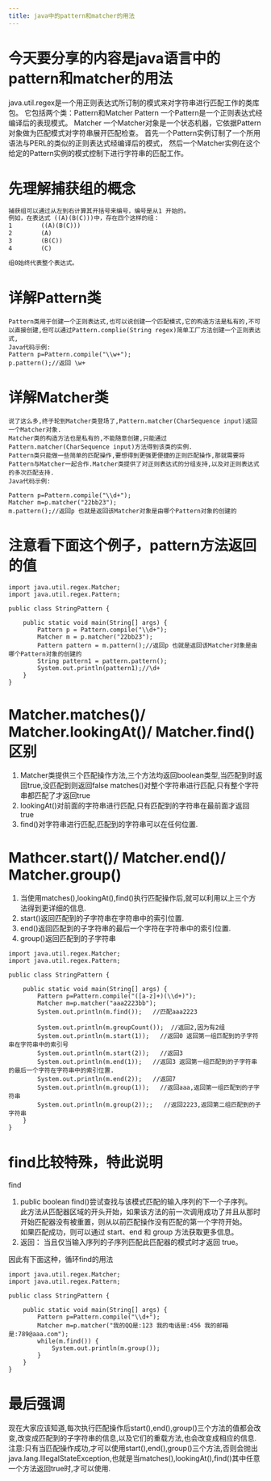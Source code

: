 ```yaml
---
title: java中的pattern和matcher的用法
---
```


 
# 今天要分享的内容是java语言中的pattern和matcher的用法
java.util.regex是一个用正则表达式所订制的模式来对字符串进行匹配工作的类库包。
它包括两个类：Pattern和Matcher Pattern 一个Pattern是一个正则表达式经编译后的表现模式。
Matcher 一个Matcher对象是一个状态机器，它依据Pattern对象做为匹配模式对字符串展开匹配检查。 
首先一个Pattern实例订制了一个所用语法与PERL的类似的正则表达式经编译后的模式，
然后一个Matcher实例在这个给定的Pattern实例的模式控制下进行字符串的匹配工作。
 <!-- more --> 

# 先理解捕获组的概念

```html
捕获组可以通过从左到右计算其开括号来编号，编号是从1 开始的。
例如，在表达式 ((A)(B(C)))中，存在四个这样的组：
1        ((A)(B(C)))
2        (A)
3        (B(C))
4        (C)

组0始终代表整个表达式。
```

# 详解Pattern类
  
    Pattern类用于创建一个正则表达式,也可以说创建一个匹配模式,它的构造方法是私有的,不可以直接创建,但可以通过Pattern.complie(String regex)简单工厂方法创建一个正则表达式, 
    Java代码示例: 
    Pattern p=Pattern.compile("\\w+"); 
    p.pattern();//返回 \w+ 
  
# 详解Matcher类
    说了这么多,终于轮到Matcher类登场了,Pattern.matcher(CharSequence input)返回一个Matcher对象.
    Matcher类的构造方法也是私有的,不能随意创建,只能通过Pattern.matcher(CharSequence input)方法得到该类的实例. 
    Pattern类只能做一些简单的匹配操作,要想得到更强更便捷的正则匹配操作,那就需要将Pattern与Matcher一起合作.Matcher类提供了对正则表达式的分组支持,以及对正则表达式的多次匹配支持. 
    Java代码示例: 
  
    Pattern p=Pattern.compile("\\d+"); 
    Matcher m=p.matcher("22bb23"); 
    m.pattern();//返回p 也就是返回该Matcher对象是由哪个Pattern对象的创建的 
# 注意看下面这个例子，pattern方法返回的值
```
import java.util.regex.Matcher;
import java.util.regex.Pattern;

public class StringPattern {

    public static void main(String[] args) {
        Pattern p = Pattern.compile("\\d+");
        Matcher m = p.matcher("22bb23");
        Pattern pattern = m.pattern();//返回p 也就是返回该Matcher对象是由哪个Pattern对象的创建的
        String pattern1 = pattern.pattern();
        System.out.println(pattern1);//\d+
    }
}
```
# Matcher.matches()/ Matcher.lookingAt()/ Matcher.find()区别
1. Matcher类提供三个匹配操作方法,三个方法均返回boolean类型,当匹配到时返回true,没匹配到则返回false 
   matches()对整个字符串进行匹配,只有整个字符串都匹配了才返回true 
2. lookingAt()对前面的字符串进行匹配,只有匹配到的字符串在最前面才返回true 
3. find()对字符串进行匹配,匹配到的字符串可以在任何位置. 

# Mathcer.start()/ Matcher.end()/ Matcher.group()
  
1. 当使用matches(),lookingAt(),find()执行匹配操作后,就可以利用以上三个方法得到更详细的信息. 
2.  start()返回匹配到的子字符串在字符串中的索引位置. 
3.  end()返回匹配到的子字符串的最后一个字符在字符串中的索引位置. 
4.  group()返回匹配到的子字符串 
``` 
import java.util.regex.Matcher;
import java.util.regex.Pattern;

public class StringPattern {

    public static void main(String[] args) {
        Pattern p=Pattern.compile("([a-z]+)(\\d+)");
        Matcher m=p.matcher("aaa2223bb");
        System.out.println(m.find());   //匹配aaa2223

        System.out.println(m.groupCount());  //返回2,因为有2组
        System.out.println(m.start(1));   //返回0 返回第一组匹配到的子字符串在字符串中的索引号
        System.out.println(m.start(2));   //返回3
        System.out.println(m.end(1));   //返回3 返回第一组匹配到的子字符串的最后一个字符在字符串中的索引位置.
        System.out.println(m.end(2));   //返回7
        System.out.println(m.group(1));   //返回aaa,返回第一组匹配到的子字符串
        System.out.println(m.group(2));;   //返回2223,返回第二组匹配到的子字符串
    }
}
```
# find比较特殊，特此说明
find
1. public boolean find()尝试查找与该模式匹配的输入序列的下一个子序列。  
此方法从匹配器区域的开头开始，如果该方法的前一次调用成功了并且从那时开始匹配器没有被重置，则从以前匹配操作没有匹配的第一个字符开始。  
如果匹配成功，则可以通过 start、end 和 group 方法获取更多信息。  
2. 返回：
当且仅当输入序列的子序列匹配此匹配器的模式时才返回 true。

因此有下面这种，循环find的用法
```
import java.util.regex.Matcher;
import java.util.regex.Pattern;

public class StringPattern {

    public static void main(String[] args) {
        Pattern p=Pattern.compile("\\d+");
        Matcher m=p.matcher("我的QQ是:123 我的电话是:456 我的邮箱是:789@aaa.com");
        while(m.find()) {
            System.out.println(m.group());
        }
    }
}

```
# 最后强调
现在大家应该知道,每次执行匹配操作后start(),end(),group()三个方法的值都会改变,改变成匹配到的子字符串的信息,以及它们的重载方法,也会改变成相应的信息. 
注意:只有当匹配操作成功,才可以使用start(),end(),group()三个方法,否则会抛出java.lang.IllegalStateException,也就是当matches(),lookingAt(),find()其中任意一个方法返回true时,才可以使用.

 
